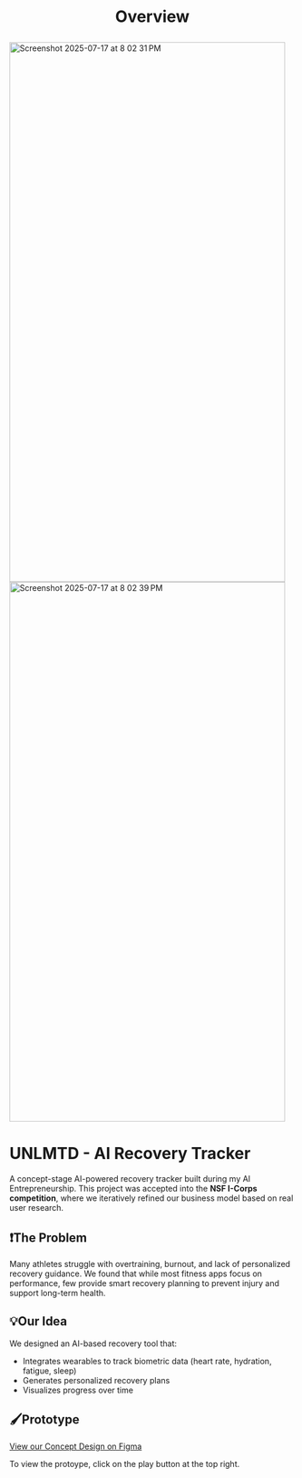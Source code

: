 #  <p align="center">Overview</p>

<img width="486" height="950" alt="Screenshot 2025-07-17 at 8 02 31 PM" src="https://github.com/user-attachments/assets/f6805470-f438-41bb-85b0-35db3b3ced16" /> <img width="486" height="950" alt="Screenshot 2025-07-17 at 8 02 39 PM" src="https://github.com/user-attachments/assets/8a137990-0952-41b6-b71c-d148c83d7561" />

# UNLMTD - AI Recovery Tracker
A concept-stage AI-powered recovery tracker built during my AI
Entrepreneurship. This project was accepted into the **NSF I-Corps
competition**, where we iteratively refined our business model based
on real user research.

## ❗The Problem
Many athletes struggle with overtraining, burnout, and lack of
personalized recovery guidance. We found that while most fitness apps
focus on performance, few provide smart recovery planning to prevent
injury and support long-term health.

## 💡Our Idea
We designed an AI-based recovery tool that:
 - Integrates wearables to track biometric data (heart rate,
hydration, fatigue, sleep)
 - Generates personalized recovery plans
 - Visualizes progress over time

## 🖌️Prototype
[View our Concept Design on
Figma](https://www.figma.com/design/ACsnCxm5Q88YNWgQsbyD6E/UNLMTD_FINAL?node-id=1-2&m=dev&t=ECd2Sx4uXA63L7Ax-1)

To view the protoype, click on the play button at the top right.
